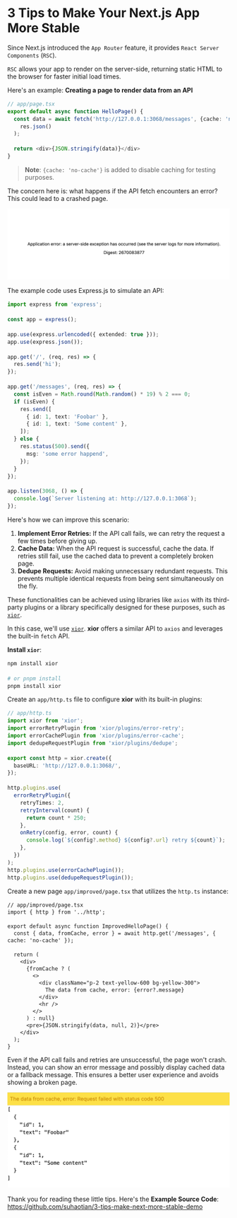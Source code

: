 # 3 Tips to Make Your Next.js App More Stable

Since Next.js introduced the `App Router` feature, it provides `React Server Components` (`RSC`).

`RSC` allows your app to render on the server-side, returning static HTML to the browser for faster initial load times.

Here's an example: **Creating a page to render data from an API**

```ts
// app/page.tsx
export default async function HelloPage() {
  const data = await fetch('http://127.0.0.1:3068/messages', {cache: 'no-cache'}).then((res) =>
    res.json()
  );

  return <div>{JSON.stringify(data)}</div>
}
```

> **Note**: `{cache: 'no-cache'}` is added to disable caching for testing purposes.

The concern here is: what happens if the API fetch encounters an error? This could lead to a crashed page.

![error](error.png)

The example code uses Express.js to simulate an API:

```ts
import express from 'express';

const app = express();

app.use(express.urlencoded({ extended: true }));
app.use(express.json());

app.get('/', (req, res) => {
  res.send('hi');
});

app.get('/messages', (req, res) => {
  const isEven = Math.round(Math.random() * 19) % 2 === 0;
  if (isEven) {
    res.send([
      { id: 1, text: 'Foobar' },
      { id: 1, text: 'Some content' },
    ]);
  } else {
    res.status(500).send({
      msg: 'some error happend',
    });
  }
});

app.listen(3068, () => {
  console.log(`Server listening at: http://127.0.0.1:3068`);
});
```

Here's how we can improve this scenario:

1. **Implement Error Retries:** If the API call fails, we can retry the request a few times before giving up.
2. **Cache Data:** When the API request is successful, cache the data. If retries still fail, use the cached data to prevent a completely broken page.
3. **Dedupe Requests:** Avoid making unnecessary redundant requests. This prevents multiple identical requests from being sent simultaneously on the fly.

These functionalities can be achieved using libraries like `axios` with its third-party plugins or a library specifically designed for these purposes, such as [`xior`](https://npmjs.org/xior).

In this case, we'll use [`xior`](https://npmjs.org/xior). **xior** offers a similar API to `axios` and leverages the built-in `fetch` API.

**Install `xior`**:

```sh
npm install xior

# or pnpm install
pnpm install xior
```

Create an `app/http.ts` file to configure **xior** with its built-in plugins:

```ts
// app/http.ts
import xior from 'xior';
import errorRetryPlugin from 'xior/plugins/error-retry';
import errorCachePlugin from 'xior/plugins/error-cache';
import dedupeRequestPlugin from 'xior/plugins/dedupe';

export const http = xior.create({
  baseURL: 'http://127.0.0.1:3068/',
});

http.plugins.use(
  errorRetryPlugin({
    retryTimes: 2,
    retryInterval(count) {
      return count * 250;
    },
    onRetry(config, error, count) {
      console.log(`${config?.method} ${config?.url} retry ${count}`);
    },
  })
);
http.plugins.use(errorCachePlugin());
http.plugins.use(dedupeRequestPlugin());
```

Create a new page `app/improved/page.tsx` that utilizes the `http.ts` instance:

```tsx
// app/improved/page.tsx
import { http } from '../http';

export default async function ImprovedHelloPage() {
  const { data, fromCache, error } = await http.get('/messages', { cache: 'no-cache' });

  return (
    <div>
      {fromCache ? (
        <>
          <div className="p-2 text-yellow-600 bg-yellow-300">
            The data from cache, error: {error?.message}
          </div>
          <hr />
        </>
      ) : null}
      <pre>{JSON.stringify(data, null, 2)}</pre>
    </div>
  );
}
```

Even if the API call fails and retries are unsuccessful, the page won't crash. Instead, you can show an error message and possibly display cached data or a fallback message. This ensures a better user experience and avoids showing a broken page.

![xior plugins](ok.png)

Thank you for reading these little tips. Here's the **Example Source Code**: https://github.com/suhaotian/3-tips-make-next-more-stable-demo
